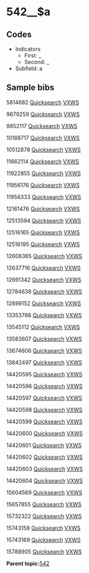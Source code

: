 # 542\_\_$a

## Codes

-   Indicators
    -   First: \_
    -   Second: \_
-   Subfield: a

## Sample bibs

5814682 [Quicksearch](https://search.library.yale.edu/catalog/5814682) [VXWS](http://prodorbis.library.yale.edu:7014/vxws/GetHoldingsService?bibId=5814682)

9679259 [Quicksearch](https://search.library.yale.edu/catalog/9679259) [VXWS](http://prodorbis.library.yale.edu:7014/vxws/GetHoldingsService?bibId=9679259)

9852117 [Quicksearch](https://search.library.yale.edu/catalog/9852117) [VXWS](http://prodorbis.library.yale.edu:7014/vxws/GetHoldingsService?bibId=9852117)

10188717 [Quicksearch](https://search.library.yale.edu/catalog/10188717) [VXWS](http://prodorbis.library.yale.edu:7014/vxws/GetHoldingsService?bibId=10188717)

10512878 [Quicksearch](https://search.library.yale.edu/catalog/10512878) [VXWS](http://prodorbis.library.yale.edu:7014/vxws/GetHoldingsService?bibId=10512878)

11662114 [Quicksearch](https://search.library.yale.edu/catalog/11662114) [VXWS](http://prodorbis.library.yale.edu:7014/vxws/GetHoldingsService?bibId=11662114)

11922855 [Quicksearch](https://search.library.yale.edu/catalog/11922855) [VXWS](http://prodorbis.library.yale.edu:7014/vxws/GetHoldingsService?bibId=11922855)

11956176 [Quicksearch](https://search.library.yale.edu/catalog/11956176) [VXWS](http://prodorbis.library.yale.edu:7014/vxws/GetHoldingsService?bibId=11956176)

11956333 [Quicksearch](https://search.library.yale.edu/catalog/11956333) [VXWS](http://prodorbis.library.yale.edu:7014/vxws/GetHoldingsService?bibId=11956333)

12161476 [Quicksearch](https://search.library.yale.edu/catalog/12161476) [VXWS](http://prodorbis.library.yale.edu:7014/vxws/GetHoldingsService?bibId=12161476)

12513594 [Quicksearch](https://search.library.yale.edu/catalog/12513594) [VXWS](http://prodorbis.library.yale.edu:7014/vxws/GetHoldingsService?bibId=12513594)

12516165 [Quicksearch](https://search.library.yale.edu/catalog/12516165) [VXWS](http://prodorbis.library.yale.edu:7014/vxws/GetHoldingsService?bibId=12516165)

12516195 [Quicksearch](https://search.library.yale.edu/catalog/12516195) [VXWS](http://prodorbis.library.yale.edu:7014/vxws/GetHoldingsService?bibId=12516195)

12608365 [Quicksearch](https://search.library.yale.edu/catalog/12608365) [VXWS](http://prodorbis.library.yale.edu:7014/vxws/GetHoldingsService?bibId=12608365)

12637716 [Quicksearch](https://search.library.yale.edu/catalog/12637716) [VXWS](http://prodorbis.library.yale.edu:7014/vxws/GetHoldingsService?bibId=12637716)

12691342 [Quicksearch](https://search.library.yale.edu/catalog/12691342) [VXWS](http://prodorbis.library.yale.edu:7014/vxws/GetHoldingsService?bibId=12691342)

12784638 [Quicksearch](https://search.library.yale.edu/catalog/12784638) [VXWS](http://prodorbis.library.yale.edu:7014/vxws/GetHoldingsService?bibId=12784638)

12899152 [Quicksearch](https://search.library.yale.edu/catalog/12899152) [VXWS](http://prodorbis.library.yale.edu:7014/vxws/GetHoldingsService?bibId=12899152)

13353788 [Quicksearch](https://search.library.yale.edu/catalog/13353788) [VXWS](http://prodorbis.library.yale.edu:7014/vxws/GetHoldingsService?bibId=13353788)

13545112 [Quicksearch](https://search.library.yale.edu/catalog/13545112) [VXWS](http://prodorbis.library.yale.edu:7014/vxws/GetHoldingsService?bibId=13545112)

13583607 [Quicksearch](https://search.library.yale.edu/catalog/13583607) [VXWS](http://prodorbis.library.yale.edu:7014/vxws/GetHoldingsService?bibId=13583607)

13674606 [Quicksearch](https://search.library.yale.edu/catalog/13674606) [VXWS](http://prodorbis.library.yale.edu:7014/vxws/GetHoldingsService?bibId=13674606)

13842497 [Quicksearch](https://search.library.yale.edu/catalog/13842497) [VXWS](http://prodorbis.library.yale.edu:7014/vxws/GetHoldingsService?bibId=13842497)

14420595 [Quicksearch](https://search.library.yale.edu/catalog/14420595) [VXWS](http://prodorbis.library.yale.edu:7014/vxws/GetHoldingsService?bibId=14420595)

14420596 [Quicksearch](https://search.library.yale.edu/catalog/14420596) [VXWS](http://prodorbis.library.yale.edu:7014/vxws/GetHoldingsService?bibId=14420596)

14420597 [Quicksearch](https://search.library.yale.edu/catalog/14420597) [VXWS](http://prodorbis.library.yale.edu:7014/vxws/GetHoldingsService?bibId=14420597)

14420598 [Quicksearch](https://search.library.yale.edu/catalog/14420598) [VXWS](http://prodorbis.library.yale.edu:7014/vxws/GetHoldingsService?bibId=14420598)

14420599 [Quicksearch](https://search.library.yale.edu/catalog/14420599) [VXWS](http://prodorbis.library.yale.edu:7014/vxws/GetHoldingsService?bibId=14420599)

14420600 [Quicksearch](https://search.library.yale.edu/catalog/14420600) [VXWS](http://prodorbis.library.yale.edu:7014/vxws/GetHoldingsService?bibId=14420600)

14420601 [Quicksearch](https://search.library.yale.edu/catalog/14420601) [VXWS](http://prodorbis.library.yale.edu:7014/vxws/GetHoldingsService?bibId=14420601)

14420602 [Quicksearch](https://search.library.yale.edu/catalog/14420602) [VXWS](http://prodorbis.library.yale.edu:7014/vxws/GetHoldingsService?bibId=14420602)

14420603 [Quicksearch](https://search.library.yale.edu/catalog/14420603) [VXWS](http://prodorbis.library.yale.edu:7014/vxws/GetHoldingsService?bibId=14420603)

14420604 [Quicksearch](https://search.library.yale.edu/catalog/14420604) [VXWS](http://prodorbis.library.yale.edu:7014/vxws/GetHoldingsService?bibId=14420604)

15604569 [Quicksearch](https://search.library.yale.edu/catalog/15604569) [VXWS](http://prodorbis.library.yale.edu:7014/vxws/GetHoldingsService?bibId=15604569)

15657855 [Quicksearch](https://search.library.yale.edu/catalog/15657855) [VXWS](http://prodorbis.library.yale.edu:7014/vxws/GetHoldingsService?bibId=15657855)

15732322 [Quicksearch](https://search.library.yale.edu/catalog/15732322) [VXWS](http://prodorbis.library.yale.edu:7014/vxws/GetHoldingsService?bibId=15732322)

15743158 [Quicksearch](https://search.library.yale.edu/catalog/15743158) [VXWS](http://prodorbis.library.yale.edu:7014/vxws/GetHoldingsService?bibId=15743158)

15743169 [Quicksearch](https://search.library.yale.edu/catalog/15743169) [VXWS](http://prodorbis.library.yale.edu:7014/vxws/GetHoldingsService?bibId=15743169)

15788905 [Quicksearch](https://search.library.yale.edu/catalog/15788905) [VXWS](http://prodorbis.library.yale.edu:7014/vxws/GetHoldingsService?bibId=15788905)

**Parent topic:**[542](../../tags/542/542.md)

